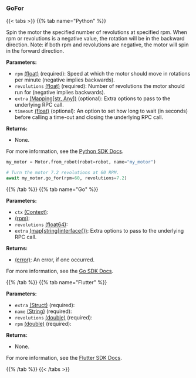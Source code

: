 ### GoFor

{{< tabs >}}
{{% tab name="Python" %}}

Spin the motor the specified number of revolutions at specified rpm. When rpm or revolutions is a negative value, the rotation will be in the backward direction. Note: if both rpm and revolutions are negative, the motor will spin in the forward direction.

**Parameters:**

- `rpm` [(float)](https://docs.python.org/3/library/stdtypes.html#numeric-types-int-float-complex) (required): Speed at which the motor should move in rotations per minute (negative implies backwards).
- `revolutions` [(float)](https://docs.python.org/3/library/stdtypes.html#numeric-types-int-float-complex) (required): Number of revolutions the motor should run for (negative implies backwards).
- `extra` [(Mapping[str, Any])](<INSERT PARAM TYPE LINK>) (optional): Extra options to pass to the underlying RPC call.
- `timeout` [(float)](<INSERT PARAM TYPE LINK>) (optional): An option to set how long to wait (in seconds) before calling a time-out and closing the underlying RPC call.

**Returns:**

- None.

For more information, see the [Python SDK Docs](https://python.viam.dev/autoapi/viam/components/motor/client/index.html#viam.components.motor.client.MotorClient.go_for).

``` python {class="line-numbers linkable-line-numbers"}
my_motor = Motor.from_robot(robot=robot, name="my_motor")

# Turn the motor 7.2 revolutions at 60 RPM.
await my_motor.go_for(rpm=60, revolutions=7.2)
```

{{% /tab %}}
{{% tab name="Go" %}}

**Parameters:**

- `ctx` [(Context)](https://pkg.go.dev/context#Context):
- [(rpm)](<INSERT PARAM TYPE LINK>):
- `revolutions` [(float64)](https://pkg.go.dev/builtin#float64):
- `extra` [(map[string]interface\{\})](https://go.dev/blog/maps): Extra options to pass to the underlying RPC call.

**Returns:**

- [(error)](https://pkg.go.dev/builtin#error): An error, if one occurred.

For more information, see the [Go SDK Docs](https://pkg.go.dev/go.viam.com/rdk/components/motor#Motor).

{{% /tab %}}
{{% tab name="Flutter" %}}

**Parameters:**

- `extra` [(Struct)](<INSERT PARAM TYPE LINK>) (required):
- `name` [(String)](https://api.flutter.dev/flutter/dart-core/String-class.html) (required):
- `revolutions` [(double)](https://api.flutter.dev/flutter/dart-core/double-class.html) (required):
- `rpm` [(double)](https://api.flutter.dev/flutter/dart-core/double-class.html) (required):

**Returns:**

- None.

For more information, see the [Flutter SDK Docs](https://flutter.viam.dev/viam_protos.component.motor/MotorServiceClient/goFor.html).

{{% /tab %}}
{{< /tabs >}}
